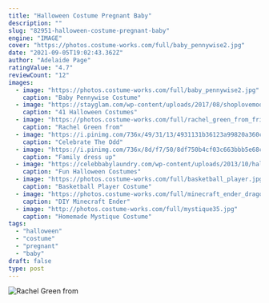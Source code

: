 ```yaml
---
title: "Halloween Costume Pregnant Baby"
description: ""
slug: "82951-halloween-costume-pregnant-baby"
engine: "IMAGE"
cover: "https://photos.costume-works.com/full/baby_pennywise2.jpg"
date: "2021-09-05T19:02:43.362Z"
author: "Adelaide Page"
ratingValue: "4.7"
reviewCount: "12"
images:
  - image: "https://photos.costume-works.com/full/baby_pennywise2.jpg"
    caption: "Baby Pennywise Costume"
  - image: "https://stayglam.com/wp-content/uploads/2017/08/shoplovemoo-resize.jpg"
    caption: "41 Halloween Costumes"
  - image: "https://photos.costume-works.com/full/rachel_green_from_friends.jpg"
    caption: "Rachel Green from"
  - image: "https://i.pinimg.com/736x/49/31/13/4931131b36123a99820a360c57a85ab7--grinch-baby-the-grinch.jpg"
    caption: "Celebrate The Odd"
  - image: "https://i.pinimg.com/736x/8d/f7/50/8df750b4cf03c663bbb5e68c325525b4--family-halloween-costumes-scary-halloween.jpg"
    caption: "Family dress up"
  - image: "https://celebbabylaundry.com/wp-content/uploads/2013/10/halloween-children-costume-ideas_1017.jpeg"
    caption: "Fun Halloween Costumes"
  - image: "https://photos.costume-works.com/full/basketball_player.jpg"
    caption: "Basketball Player Costume"
  - image: "https://photos.costume-works.com/full/minecraft_ender_dragon5.jpg"
    caption: "DIY Minecraft Ender"
  - image: "http://photos.costume-works.com/full/mystique35.jpg"
    caption: "Homemade Mystique Costume"
tags:
  - "halloween"
  - "costume"
  - "pregnant"
  - "baby"
draft: false
type: post
---
```



![Rachel Green from](https://photos.costume-works.com/full/rachel_green_from_friends.jpg "Rachel Green from")


<!--inArticleAds-->

<!--galleryOne-->


<!--inArticleAds-->

<!--galleryTwo-->


<!--galleryThree-->

